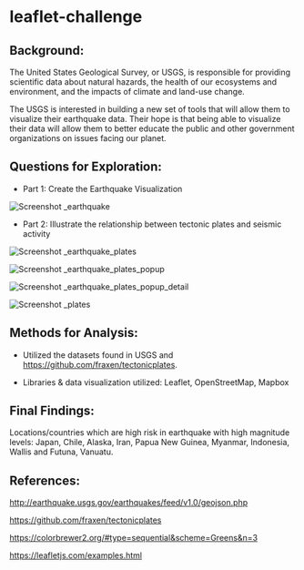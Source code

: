 # leaflet-challenge
## Background:

The United States Geological Survey, or USGS, is responsible for providing scientific data about natural hazards, the health of our ecosystems and environment, and the impacts of climate and land-use change. 

The USGS is interested in building a new set of tools that will allow them to visualize their earthquake data. Their hope is that being able to visualize their data will allow them to better educate the public and other government organizations on issues facing our planet.

## Questions for Exploration:

* Part 1: Create the Earthquake Visualization 

![Screenshot _earthquake](https://user-images.githubusercontent.com/100891182/178008739-4ffcd03f-ef64-40da-a67d-1b98d5e7e5fa.png)


* Part 2:  Illustrate the relationship between tectonic plates and seismic activity 

![Screenshot _earthquake_plates](https://user-images.githubusercontent.com/100891182/178008924-2f13ad63-0d0a-4443-bed1-083338662108.png)


![Screenshot _earthquake_plates_popup](https://user-images.githubusercontent.com/100891182/178008948-aad946bc-23ee-4a32-b122-b32082747a1e.png)


![Screenshot _earthquake_plates_popup_detail](https://user-images.githubusercontent.com/100891182/178008965-c1bd23c4-e621-4634-a25a-60cf49f98489.png)


![Screenshot _plates](https://user-images.githubusercontent.com/100891182/178008987-0debb2b9-9603-4607-84fe-05ed8c1f98ce.png)


## Methods for Analysis:

* Utilized the datasets found in USGS and https://github.com/fraxen/tectonicplates.

* Libraries & data visualization utilized: Leaflet, OpenStreetMap, Mapbox


## Final Findings:

Locations/countries which are high risk in earthquake with high magnitude levels: Japan, Chile, Alaska, Iran, Papua New Guinea, Myanmar, Indonesia, Wallis and Futuna, Vanuatu.



## References:

http://earthquake.usgs.gov/earthquakes/feed/v1.0/geojson.php

https://github.com/fraxen/tectonicplates

https://colorbrewer2.org/#type=sequential&scheme=Greens&n=3

https://leafletjs.com/examples.html
